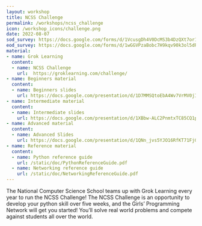 ```yaml
---
layout: workshop
title: NCSS Challenge
permalink: /workshops/ncss_challenge
icon: /workshop_icons/challenge.png
date: 2022-08-07
sod_survey: https://docs.google.com/forms/d/1VcusgDh4V0DcMS3b4DzQXt7or11FT9BvTqYEPf-TmGc/edit
eod_survey: https://docs.google.com/forms/d/1wGGVPzaBobc7H9kqv90k3ol5dRb2fln3aWaTO6G-rI0/edit
material:
- name: Grok Learning 
  content:
  - name: NCSS Challenge
    url:  https://groklearning.com/challenge/   
- name: Beginners material
  content:
  - name: Beginners slides
    url: https://docs.google.com/presentation/d/1D7MMSQtoEbA4Wv7VrMV0jIAEkHUMRcNesefqRPIn2rQ/edit#slide=id.g5f5e9c6e42_1_27
- name: Intermediate material
  content:
  - name: Intermediate slides
    url: https://docs.google.com/presentation/d/1XBbw-ALC2PnmtxTC85CQ1piUs_Ryq4NrOTKWb7TZTAs/edit#slide=id.g5f60a4a5dd_1_27
- name: Advanced material
  content:
  - name: Advanced Slides
    url: https://docs.google.com/presentation/d/1QNn_jvs5YJO16RfKT71FjG1C-5k_K1FqM4c1A9AEC5I/edit#slide=id.g5f60c7fc28_4_588
- name: Reference material
  content:
  - name: Python reference guide
    url: /static/doc/PythonReferenceGuide.pdf
  - name: Networking reference guide
    url: /static/doc/NetworkingReferenceGuide.pdf
---
```


The National Computer Science School teams up with Grok Learning every year to run the NCSS Challenge! The NCSS Challenge is an opportunity to develop your python skill over five weeks, and the Girls’ Programming Network will get you started! You’ll solve real world problems and compete against students all over the world.
